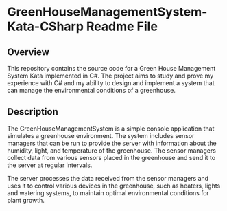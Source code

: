 # GreenHouseManagementSystem-Kata-CSharp Readme File

## Overview

This repository contains the source code for a Green House Management System Kata implemented in C#. The project aims to study and prove my experience with C# and my ability to design and implement a system that can manage the environmental conditions of a greenhouse.

## Description

The GreenHouseManagementSystem is a simple console application that simulates a greenhouse environment. The system includes sensor managers that can be run to provide the server with information about the humidity, light, and temperature of the greenhouse. The sensor managers collect data from various sensors placed in the greenhouse and send it to the server at regular intervals.

The server processes the data received from the sensor managers and uses it to control various devices in the greenhouse, such as heaters, lights and watering systems, to maintain optimal environmental conditions for plant growth.
